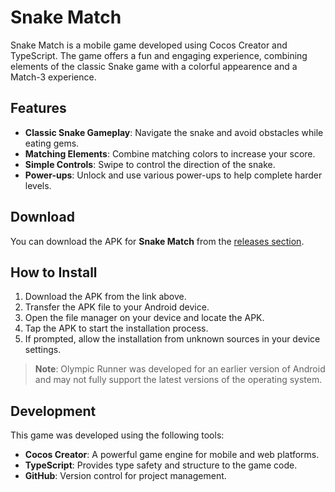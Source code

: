 # Snake Match

Snake Match is a mobile game developed using Cocos Creator and TypeScript. The game offers a fun and engaging experience, combining elements of the classic Snake game with a colorful appearence and a Match-3 experience.

## Features
- **Classic Snake Gameplay**: Navigate the snake and avoid obstacles while eating gems.
- **Matching Elements**: Combine matching colors to increase your score.
- **Simple Controls**: Swipe to control the direction of the snake.
- **Power-ups**: Unlock and use various power-ups to help complete harder levels.

## Download
You can download the APK for **Snake Match** from the [releases section](https://github.com/ValentinBarrionuevo/SnakeMatch/releases).

## How to Install
1. Download the APK from the link above.
2. Transfer the APK file to your Android device.
3. Open the file manager on your device and locate the APK.
4. Tap the APK to start the installation process.
5. If prompted, allow the installation from unknown sources in your device settings.

> **Note**: Olympic Runner was developed for an earlier version of Android and may not fully support the latest versions of the operating system.

## Development
This game was developed using the following tools:
- **Cocos Creator**: A powerful game engine for mobile and web platforms.
- **TypeScript**: Provides type safety and structure to the game code.
- **GitHub**: Version control for project management.
